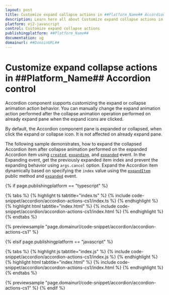 ```yaml
---
layout: post
title: Customize expand collapse actions in ##Platform_Name## Accordion control | Syncfusion
description: Learn here all about Customize expand collapse actions in Syncfusion ##Platform_Name## Accordion control of Syncfusion Essential JS 2 and more.
platform: ej2-javascript
control: Customize expand collapse actions 
publishingplatform: ##Platform_Name##
documentation: ug
domainurl: ##DomainURL##
---
```


# Customize expand collapse actions in ##Platform_Name## Accordion control

Accordion component supports customizing the expand or collapse animation action behavior. You can manually change the expand animation action performed after the collapse animation operation performed on already expand pane when the expand icons are clicked.

By default, the Accordion component pane is expanded or collapsed, when click the expand or collapse icon. It is not affected on already expand pane.

The following sample demonstrates, how to expand the collapsed Accordion item after collapse animation performed on the expanded Accordion item using [`created`](../../api/accordion/#created), [`expanding`](../../api/accordion/#expanding), and [`expanded`](../../api/accordion/#expanded) event. In the Expanding event, get the previously expanded item index and prevent the expanding behavior using `args.cancel` option. Expand the Accordion item dynamically based on specifying the `index` value using the [`expandItem`](../../api/accordion/#expanditem) public method and [`expanded`](../../api/accordion/#expanded) event.

{% if page.publishingplatform == "typescript" %}

 {% tabs %}
{% highlight ts tabtitle="index.ts" %}
{% include code-snippet/accordion/accordion-actions-cs1/index.ts %}
{% endhighlight %}
{% highlight html tabtitle="index.html" %}
{% include code-snippet/accordion/accordion-actions-cs1/index.html %}
{% endhighlight %}
{% endtabs %}
        
{% previewsample "page.domainurl/code-snippet/accordion/accordion-actions-cs1" %}

{% elsif page.publishingplatform == "javascript" %}

{% tabs %}
{% highlight js tabtitle="index.js" %}
{% include code-snippet/accordion/accordion-actions-cs1/index.js %}
{% endhighlight %}
{% highlight html tabtitle="index.html" %}
{% include code-snippet/accordion/accordion-actions-cs1/index.html %}
{% endhighlight %}
{% endtabs %}

{% previewsample "page.domainurl/code-snippet/accordion/accordion-actions-cs1" %}
{% endif %}